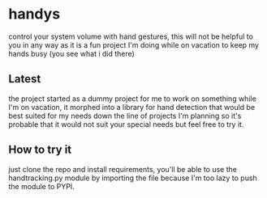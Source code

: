 # handys
control your system volume with hand gestures, this will not be helpful to you in any way as it is a fun project I'm doing while on vacation to keep my hands busy (you see what i did there)

## Latest
the project started as a dummy project for me to work on something while I'm on vacation, it morphed into a library for hand detection that would be best suited for my needs down the line of projects I'm planning so it's probable that it would not suit your special needs but feel free to try it.

## How to try it
just clone the repo and install requirements, you'll be able to use the handtracking.py module by importing the file because I'm too lazy to push the module to PYPI.

